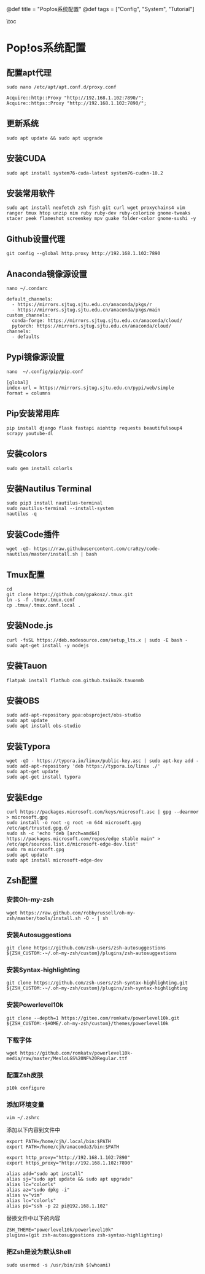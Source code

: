 @def title = "Pop!os系统配置"
@def tags = ["Config", "System", "Tutorial"]

\toc
# Pop!os系统配置

## 配置apt代理
```
sudo nano /etc/apt/apt.conf.d/proxy.conf
```
```
Acquire::http::Proxy "http://192.168.1.102:7890/";
Acquire::https::Proxy "http://192.168.1.102:7890/";
```

## 更新系统
```
sudo apt update && sudo apt upgrade
```

## 安装CUDA
```
sudo apt install system76-cuda-latest system76-cudnn-10.2
```

## 安装常用软件
```
sudo apt install neofetch zsh fish git curl wget proxychains4 vim ranger tmux htop unzip nim ruby ruby-dev ruby-colorize gnome-tweaks stacer peek flameshot screenkey mpv guake folder-color gnome-sushi -y
```
## Github设置代理
```
git config --global http.proxy http://192.168.1.102:7890
```

## Anaconda镜像源设置
```
nano ~/.condarc

default_channels:
  - https://mirrors.sjtug.sjtu.edu.cn/anaconda/pkgs/r
  - https://mirrors.sjtug.sjtu.edu.cn/anaconda/pkgs/main
custom_channels:
  conda-forge: https://mirrors.sjtug.sjtu.edu.cn/anaconda/cloud/
  pytorch: https://mirrors.sjtug.sjtu.edu.cn/anaconda/cloud/
channels:
  - defaults
```

## Pypi镜像源设置
```
nano  ~/.config/pip/pip.conf

[global]
index-url = https://mirrors.sjtug.sjtu.edu.cn/pypi/web/simple
format = columns
```

## Pip安装常用库
```
pip install django flask fastapi aiohttp requests beautifulsoup4 scrapy youtube-dl
```

## 安装colors
```
sudo gem install colorls
```

## 安装Nautilus Terminal
```
sudo pip3 install nautilus-terminal
sudo nautilus-terminal --install-system
nautilus -q
```

## 安装Code插件
```
wget -qO- https://raw.githubusercontent.com/cra0zy/code-nautilus/master/install.sh | bash
```

## Tmux配置
```
cd
git clone https://github.com/gpakosz/.tmux.git
ln -s -f .tmux/.tmux.conf
cp .tmux/.tmux.conf.local .
```

## 安装Node.js
```
curl -fsSL https://deb.nodesource.com/setup_lts.x | sudo -E bash -
sudo apt-get install -y nodejs
```

## 安装Tauon
```
flatpak install flathub com.github.taiko2k.tauonmb
```

## 安装OBS
```
sudo add-apt-repository ppa:obsproject/obs-studio
sudo apt update
sudo apt install obs-studio
```

## 安装Typora
```
wget -qO - https://typora.io/linux/public-key.asc | sudo apt-key add -
sudo add-apt-repository 'deb https://typora.io/linux ./'
sudo apt-get update
sudo apt-get install typora
```

## 安装Edge
```
curl https://packages.microsoft.com/keys/microsoft.asc | gpg --dearmor > microsoft.gpg
sudo install -o root -g root -m 644 microsoft.gpg /etc/apt/trusted.gpg.d/
sudo sh -c 'echo "deb [arch=amd64] https://packages.microsoft.com/repos/edge stable main" > /etc/apt/sources.list.d/microsoft-edge-dev.list'
sudo rm microsoft.gpg
sudo apt update
sudo apt install microsoft-edge-dev
```

## Zsh配置

### 安装Oh-my-zsh
```
wget https://raw.github.com/robbyrussell/oh-my-zsh/master/tools/install.sh -O - | sh 
```

### 安装Autosuggestions
```
git clone https://github.com/zsh-users/zsh-autosuggestions ${ZSH_CUSTOM:-~/.oh-my-zsh/custom}/plugins/zsh-autosuggestions
```

### 安装Syntax-highlighting 
```
git clone https://github.com/zsh-users/zsh-syntax-highlighting.git ${ZSH_CUSTOM:-~/.oh-my-zsh/custom}/plugins/zsh-syntax-highlighting 
```

### 安装Powerlevel10k
```
git clone --depth=1 https://gitee.com/romkatv/powerlevel10k.git ${ZSH_CUSTOM:-$HOME/.oh-my-zsh/custom}/themes/powerlevel10k
```

### 下载字体
```
wget https://github.com/romkatv/powerlevel10k-media/raw/master/MesloLGS%20NF%20Regular.ttf
```

### 配置Zsh皮肤
```
p10k configure 
```

### 添加环境变量
```
vim ~/.zshrc
```
添加以下内容到文件中
```
export PATH=/home/cjh/.local/bin:$PATH
export PATH=/home/cjh/anaconda3/bin:$PATH

export http_proxy="http://192.168.1.102:7890"
export https_proxy="http://192.168.1.102:7890"

alias add="sudo apt install" 
alias sj="sudo apt update && sudo apt upgrade" 
alias lc="colorls"
alias az="sudo dpkg -i"
alias v="vim"
alias lc="colorls"
alias pi="ssh -p 22 pi@192.168.1.102"
```
替换文件中以下的内容
```
ZSH_THEME="powerlevel10k/powerlevel10k"
plugins=(git zsh-autosuggestions zsh-syntax-highlighting) 
```

### 把Zsh是设为默认Shell
```
sudo usermod -s /usr/bin/zsh $(whoami)
```